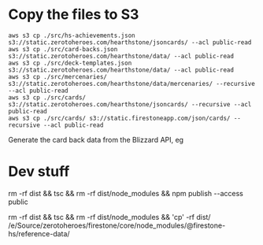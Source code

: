 # Copy the files to S3

```
aws s3 cp ./src/hs-achievements.json s3://static.zerotoheroes.com/hearthstone/jsoncards/ --acl public-read
aws s3 cp ./src/card-backs.json s3://static.zerotoheroes.com/hearthstone/data/ --acl public-read
aws s3 cp ./src/deck-templates.json s3://static.zerotoheroes.com/hearthstone/data/ --acl public-read
aws s3 cp ./src/mercenaries/ s3://static.zerotoheroes.com/hearthstone/data/mercenaries/ --recursive --acl public-read
aws s3 cp ./src/cards/ s3://static.zerotoheroes.com/hearthstone/jsoncards/ --recursive --acl public-read
aws s3 cp ./src/cards/ s3://static.firestoneapp.com/json/cards/ --recursive --acl public-read
```

Generate the card back data from the Blizzard API, eg

# Dev stuff

rm -rf dist && tsc && rm -rf dist/node_modules && npm publish --access public

rm -rf dist && tsc && rm -rf dist/node_modules && 'cp' -rf dist/ /e/Source/zerotoheroes/firestone/core/node_modules/\@firestone-hs/reference-data/
